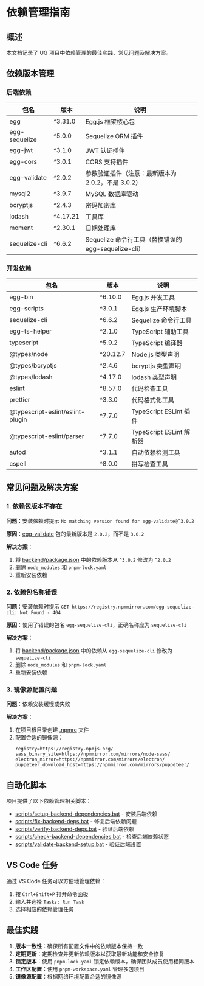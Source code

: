 # 依赖管理指南

## 概述

本文档记录了 UG 项目中依赖管理的最佳实践、常见问题及解决方案。

## 依赖版本管理

### 后端依赖

| 包名          | 版本     | 说明                                                 |
| ------------- | -------- | ---------------------------------------------------- |
| egg           | ^3.31.0  | Egg.js 框架核心包                                    |
| egg-sequelize | ^5.0.0   | Sequelize ORM 插件                                   |
| egg-jwt       | ^3.1.0   | JWT 认证插件                                         |
| egg-cors      | ^3.0.1   | CORS 支持插件                                        |
| egg-validate  | ^2.0.2   | 参数验证插件（注意：最新版本为 2.0.2，不是 3.0.2）   |
| mysql2        | ^3.9.7   | MySQL 数据库驱动                                     |
| bcryptjs      | ^2.4.3   | 密码加密库                                           |
| lodash        | ^4.17.21 | 工具库                                               |
| moment        | ^2.30.1  | 日期处理库                                           |
| sequelize-cli | ^6.6.2   | Sequelize 命令行工具（替换错误的 egg-sequelize-cli） |

### 开发依赖

| 包名                             | 版本     | 说明                     |
| -------------------------------- | -------- | ------------------------ |
| egg-bin                          | ^6.10.0  | Egg.js 开发工具          |
| egg-scripts                      | ^3.0.1   | Egg.js 生产环境脚本      |
| sequelize-cli                    | ^6.6.2   | Sequelize 命令行工具     |
| egg-ts-helper                    | ^2.1.0   | TypeScript 辅助工具      |
| typescript                       | ^5.9.2   | TypeScript 编译器        |
| @types/node                      | ^20.12.7 | Node.js 类型声明         |
| @types/bcryptjs                  | ^2.4.6   | bcryptjs 类型声明        |
| @types/lodash                    | ^4.17.0  | lodash 类型声明          |
| eslint                           | ^8.57.0  | 代码检查工具             |
| prettier                         | ^3.3.0   | 代码格式化工具           |
| @typescript-eslint/eslint-plugin | ^7.7.0   | TypeScript ESLint 插件   |
| @typescript-eslint/parser        | ^7.7.0   | TypeScript ESLint 解析器 |
| autod                            | ^3.1.1   | 自动依赖检测工具         |
| cspell                           | ^8.0.0   | 拼写检查工具             |

## 常见问题及解决方案

### 1. 依赖包版本不存在

**问题**：安装依赖时提示 `No matching version found for egg-validate@^3.0.2`

**原因**：[egg-validate](file:///e:/YSY/UG/backend/node_modules/egg-validate) 包的最新版本是 `2.0.2`，而不是 `3.0.2`

**解决方案**：

1. 将 [backend/package.json](file:///e:/YSY/UG/backend/package.json) 中的依赖版本从 `^3.0.2` 修改为 `^2.0.2`
2. 删除 `node_modules` 和 `pnpm-lock.yaml`
3. 重新安装依赖

### 2. 依赖包名称错误

**问题**：安装依赖时提示 `GET https://registry.npmmirror.com/egg-sequelize-cli: Not Found - 404`

**原因**：使用了错误的包名 `egg-sequelize-cli`，正确名称应为 `sequelize-cli`

**解决方案**：

1. 将 [backend/package.json](file:///e:/YSY/UG/backend/package.json) 中的依赖从 `egg-sequelize-cli` 修改为 `sequelize-cli`
2. 删除 `node_modules` 和 `pnpm-lock.yaml`
3. 重新安装依赖

### 3. 镜像源配置问题

**问题**：依赖安装缓慢或失败

**解决方案**：

1. 在项目根目录创建 [.npmrc](file:///e:/YSY/UG/.npmrc) 文件
2. 配置合适的镜像源：
   ```
   registry=https://registry.npmjs.org/
   sass_binary_site=https://npmmirror.com/mirrors/node-sass/
   electron_mirror=https://npmmirror.com/mirrors/electron/
   puppeteer_download_host=https://npmmirror.com/mirrors/puppeteer/
   ```

## 自动化脚本

项目提供了以下依赖管理相关脚本：

- [scripts/setup-backend-dependencies.bat](file:///e:/YSY/UG/scripts/setup-backend-dependencies.bat) - 安装后端依赖
- [scripts/fix-backend-deps.bat](file:///e:/YSY/UG/scripts/fix-backend-deps.bat) - 修复后端依赖问题
- [scripts/verify-backend-deps.bat](file:///e:/YSY/UG/scripts/verify-backend-deps.bat) - 验证后端依赖
- [scripts/check-backend-dependencies.bat](file:///e:/YSY/UG/scripts/check-backend-dependencies.bat) - 检查后端依赖状态
- [scripts/validate-backend-setup.bat](file:///e:/YSY/UG/scripts/validate-backend-setup.bat) - 验证后端设置

## VS Code 任务

通过 VS Code 任务可以方便地管理依赖：

1. 按 `Ctrl+Shift+P` 打开命令面板
2. 输入并选择 `Tasks: Run Task`
3. 选择相应的依赖管理任务

## 最佳实践

1. **版本一致性**：确保所有配置文件中的依赖版本保持一致
2. **定期更新**：定期检查并更新依赖版本以获取最新功能和安全修复
3. **锁定版本**：使用 `pnpm-lock.yaml` 锁定依赖版本，确保团队成员使用相同版本
4. **工作区配置**：使用 `pnpm-workspace.yaml` 管理多包项目
5. **镜像源配置**：根据网络环境配置合适的镜像源
